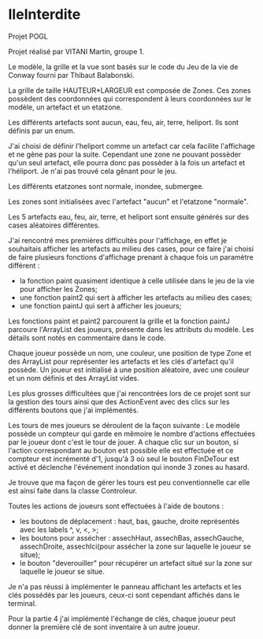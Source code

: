# IleInterdite
Projet POGL

Projet réalisé par VITANI Martin, groupe 1.

Le modèle, la grille et la vue sont basés sur le code du Jeu de la vie de Conway fourni par Thibaut Balabonski.

La grille de taille HAUTEUR*LARGEUR est composée de Zones. 
Ces zones possèdent des coordonnées qui correspondent à leurs coordonnées sur le modèle, un artefact et un etatzone.

Les différents artefacts sont aucun, eau, feu, air, terre, heliport. Ils sont définis par un enum.

J'ai choisi de définir l'heliport comme un artefact car cela facilite l'affichage et ne gène pas pour la suite. Cependant une zone ne pouvant possèder qu'un seul artefact, elle pourra donc pas possèder à la fois un artefact et l'héliport. Je n'ai pas trouvé cela gênant pour le jeu.

Les différents etatzones sont normale, inondee, submergee.

Les zones sont initialisées avec l'artefact "aucun" et l'etatzone "normale".

Les 5 artefacts eau, feu, air, terre, et heliport sont ensuite générés sur des cases aléatoires différentes.

J'ai rencontré mes premières difficultés pour l'affichage, en effet je souhaitais afficher les artefacts au milieu des cases, pour ce faire j'ai choisi de faire plusieurs fonctions d'affichage prenant à chaque fois un paramètre différent :
- la fonction paint quasiment identique à celle utilisée dans le jeu de la vie pour afficher les Zones;
- une fonction paint2 qui sert à afficher les artefacts au milieu des cases;
- une fonction paintJ qui sert à afficher les joueurs;

Les fonctions paint et paint2 parcourent la grille et la fonction paintJ parcoure l'ArrayList des joueurs, présente dans les attributs du modèle. Les détails sont notés en commentaire dans le code.

Chaque joueur possède un nom, une couleur, une position de type Zone et des ArrayList pour représenter les artefacts et les clés d'artefact qu'il possède.
Un joueur est initialisé à une position aléatoire, avec une couleur et un nom définis et des ArrayList vides.

Les plus grosses difficultées que j'ai rencontrées lors de ce projet sont sur la gestion des tours ainsi que des ActionEvent avec des clics sur les différents boutons que j'ai implémentés.

Les tours de mes joueurs se déroulent de la façon suivante : Le modèle possède un compteur qui garde en mêmoire le nombre d'actions effectuées par le joueur dont c'est le tour de jouer. A chaque clic sur un bouton, si l'action correspondant au bouton est possible elle est effectuée et ce compteur est incrémenté d'1, jusqu'à 3 où seul le bouton FinDeTour est activé et déclenche l'événement inondation qui inonde 3 zones au hasard.

Je trouve que ma façon de gérer les tours est peu conventionnelle car elle est ainsi faite dans la classe Controleur.

Toutes les actions de joueurs sont effectuées à l'aide de boutons :
- les boutons de déplacement : haut, bas, gauche, droite représentés avec les labels ^, v, <, >;
- les boutons pour assécher : assechHaut, assechBas, assechGauche, assechDroite, assechIci(pour assécher la zone sur laquelle le joueur se situe);
- le bouton "deverouiller" pour récupérer un artefact situé sur la zone sur laquelle le joueur se situe.

Je n'a pas réussi à implémenter le panneau affichant les artefacts et les clés possédés par les joueurs, ceux-ci sont cependant affichés dans le terminal.

Pour la partie 4 j'ai implémenté l'échange de clés, chaque joueur peut donner la première clé de sont inventaire à un autre joueur.
